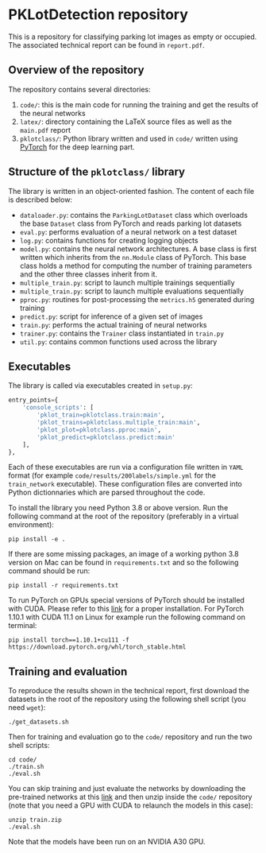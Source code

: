 # PKLotDetection repository

This is a repository for classifying parking lot images as empty or occupied. The associated technical report can be found in `report.pdf`.

## Overview of the repository

The repository contains several directories:

1. `code/`: this is the main code for running the training and get the results of the neural networks
2. `latex/`: directory containing the LaTeX source files as well as the `main.pdf` report
3. `pklotclass/`: Python library written and used in `code/` written using [PyTorch](https://pytorch.org) for the deep learning part.

## Structure of the `pklotclass/` library

The library is written in an object-oriented fashion. The content of each file is described below:

- `dataloader.py`: contains the `ParkingLotDataset` class which overloads the base `Dataset` class from PyTorch and reads parking lot datasets
- `eval.py`: performs evaluation of a neural network on a test dataset
- `log.py`: contains functions for creating logging objects
- `model.py`: contains the neural network architectures. A base class is first written which inherits from the `nn.Module` class of PyTorch. This base class holds a method for computing the number of training parameters and the other three classes inherit from it.
- `multiple_train.py`: script to launch multiple trainings sequentially
- `multiple_train.py`: script to launch multiple evaluations sequentially
- `pproc.py`: routines for post-processing the `metrics.h5` generated during training
- `predict.py`: script for inference of a given set of images
- `train.py`: performs the actual training of neural networks
- `trainer.py`: contains the `Trainer` class instantiated in `train.py`
- `util.py`: contains common functions used across the library

## Executables

The library is called via executables created in `setup.py`:

```python
entry_points={
    'console_scripts': [
        'pklot_train=pklotclass.train:main',
        'pklot_trains=pklotclass.multiple_train:main',
        'pklot_plot=pklotclass.pproc:main',
        'pklot_predict=pklotclass.predict:main'
    ],
},
```

Each of these executables are run via a configuration file written in `YAML` format (for example `code/results/200labels/simple.yml` for the `train_network` executable). These configuration files are converted into Python dictionnaries which are parsed throughout the code.

To install the library you need Python 3.8 or above version. Run the following command at the root of the repository (preferably in a virtual environment):

```shell
pip install -e .
```

If there are some missing packages, an image of a working python 3.8 version on Mac can be found in `requirements.txt` and so the following command should be run:

```shell
pip install -r requirements.txt
```

To run PyTorch on GPUs special versions of PyTorch should be installed with CUDA. Please refer to this [link](https://pytorch.org/get-started/previous-versions/) for a proper installation. For PyTorch 1.10.1 with CUDA 11.1 on Linux for example run the following command on terminal:

```shell
pip install torch==1.10.1+cu111 -f https://download.pytorch.org/whl/torch_stable.html
```

## Training and evaluation

To reproduce the results shown in the technical report, first download the datasets in the root of the repository using the following shell script (you need `wget`):

```shell
./get_datasets.sh
```

Then for training and evaluation go to the `code/` repository and run the two shell scripts:

```shell
cd code/
./train.sh
./eval.sh
```

You can skip training and just evaluate the networks by downloading the pre-trained networks at this [link](https://mercure.cerfacs.fr/cfxfile/get.php?c926b48137b2) and then unzip inside the `code/` repository (note that you need a GPU with CUDA to relaunch the models in this case):

```shell
unzip train.zip
./eval.sh
```

Note that the models have been run on an NVIDIA A30 GPU.
